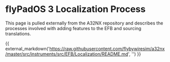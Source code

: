 # flyPadOS 3 Localization Process

This page is pulled externally from the A32NX repository and describes the processes involved with adding features to the EFB and sourcing translations.

{{ external_markdown('https://raw.githubusercontent.com/flybywiresim/a32nx/master/src/instruments/src/EFB/Localization/README.md', '') }}

